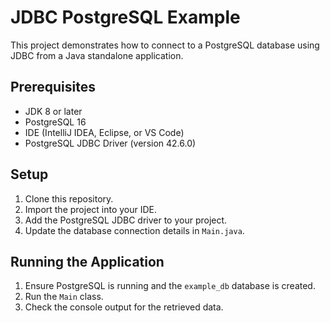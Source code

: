 # JDBC PostgreSQL Example

This project demonstrates how to connect to a PostgreSQL database using JDBC from a Java standalone application.

## Prerequisites

- JDK 8 or later
- PostgreSQL 16
- IDE (IntelliJ IDEA, Eclipse, or VS Code)
- PostgreSQL JDBC Driver (version 42.6.0)

## Setup

1. Clone this repository.
2. Import the project into your IDE.
3. Add the PostgreSQL JDBC driver to your project.
4. Update the database connection details in `Main.java`.

## Running the Application

1. Ensure PostgreSQL is running and the `example_db` database is created.
2. Run the `Main` class.
3. Check the console output for the retrieved data.
